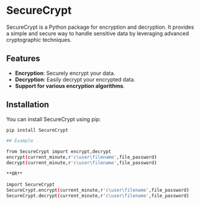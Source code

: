 # SecureCrypt

SecureCrypt is a Python package for encryption and decryption. It provides a simple and secure way to handle sensitive data by leveraging advanced cryptographic techniques.

## Features
- **Encryption**: Securely encrypt your data.
- **Decryption**: Easily decrypt your encrypted data.
- **Support for various encryption algorithms**.

## Installation

You can install SecureCrypt using pip:

```bash
pip install SecureCrypt

## Example

from SecureCrypt import encrypt,decrypt
encrypt(current_minute,r'c\user\filename',file_password)
decrypt(current_minute,r'c\user\filename',file_password)

**OR**

import SecureCrypt
SecureCrypt.encrypt(current_minute,r'c\user\filename',file_password)
SecureCrypt.decrypt(current_minute,r'c\user\filename',file_password)
